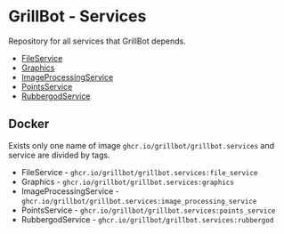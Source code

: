 # GrillBot - Services

Repository for all services that GrillBot depends.

- [FileService](https://github.com/GrillBot/GrillBot.Services/tree/master/src/FileService)
- [Graphics](https://github.com/GrillBot/GrillBot.Services/tree/master/src/Graphics)
- [ImageProcessingService](https://github.com/GrillBot/GrillBot.Services/tree/master/src/ImageProcessingService)
- [PointsService](https://github.com/GrillBot/GrillBot.Services/tree/master/src/PointsService)
- [RubbergodService](https://github.com/GrillBot/GrillBot.Services/tree/master/src/RubbergodService)

## Docker

Exists only one name of image `ghcr.io/grillbot/grillbot.services` and service are divided by tags.

- FileService - `ghcr.io/grillbot/grillbot.services:file_service`
- Graphics - `ghcr.io/grillbot/grillbot.services:graphics`
- ImageProcessingService - `ghcr.io/grillbot/grillbot.services:image_processing_service`
- PointsService - `ghcr.io/grillbot/grillbot.services:points_service`
- RubbergodService - `ghcr.io/grillbot/grillbot.services:rubbergod`
